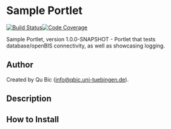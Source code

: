 # Sample Portlet

[![Build Status](https://travis-ci.com/qbicsoftware/everything-bagel-portlet.svg?branch=master)](https://travis-ci.com/qbicsoftware/everything-bagel-portlet)[![Code Coverage]( https://codecov.io/gh/qbicsoftware/everything-bagel-portlet/branch/master/graph/badge.svg)](https://codecov.io/gh/qbicsoftware/everything-bagel-portlet)

Sample Portlet, version 1.0.0-SNAPSHOT - Portlet that tests database/openBIS connectivity, as well as showcasing logging.

## Author

Created by Qu Bic (info@qbic.uni-tuebingen.de).

## Description

## How to Install
